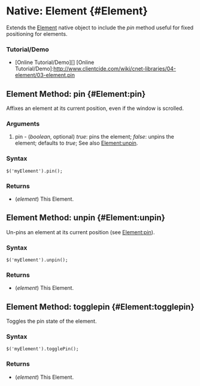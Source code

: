 Native: Element {#Element}
========================
Extends the [Element][] native object to include the *pin* method useful for fixed positioning for elements.

### Tutorial/Demo

* [Online Tutorial/Demo][]
[Online Tutorial/Demo]:http://www.clientcide.com/wiki/cnet-libraries/04-element/03-element.pin


Element Method: pin {#Element:pin}
----------------------------------

Affixes an element at its current position, even if the window is scrolled.

### Arguments

1. pin - (*boolean*, optional) *true*: pins the element; *false*: unpins the element; defaults to *true*; See also [Element:unpin][].

### Syntax

	$('myElement').pin();

### Returns

* (*element*) This Element.

Element Method: unpin {#Element:unpin}
--------------------------------------

Un-pins an element at its current position (see [Element:pin][]).

### Syntax

	$('myElement').unpin();


### Returns

* (*element*) This Element.

Element Method: togglepin {#Element:togglepin}
----------------------------------------------

Toggles the pin state of the element.

### Syntax

	$('myElement').togglePin();

### Returns

* (*element*) This Element.

[Element:unpin]: #Element:unpin
[Element:pin]: #Element:pin
[Element]: http://docs.mootools.net/Element/Element
